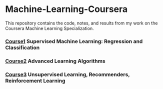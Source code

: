 # Machine-Learning-Coursera
This repository contains the code, notes, and results from my work on the Coursera Machine Learning Specialization.

### [Course1](./Course1/README.md) Supervised Machine Learning: Regression and Classification
### [Course2](./Course2/README.md) Advanced Learning Algorithms
### [Course3](./Course3/README.me) Unsupervised Learning, Recommenders, Reinforcement Learning
